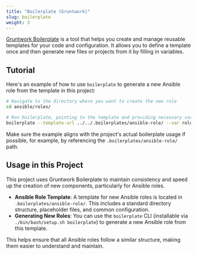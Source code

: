 ```yaml
---
title: "Boilerplate (Gruntwork)"
slug: boilerplate
weight: 3
---
```



[Gruntwork Boilerplate](https://github.com/gruntwork-io/boilerplate) is a tool that helps you create and manage reusable templates for your code and configuration. It allows you to define a template once and then generate new files or projects from it by filling in variables.

## Tutorial

Here's an example of how to use `boilerplate` to generate a new Ansible role from the template in this project:

```bash
# Navigate to the directory where you want to create the new role
cd ansible/roles/

# Run boilerplate, pointing to the template and providing necessary variables
boilerplate --template-url ../../.boilerplates/ansible-role/ --var role_name=my-new-role
```

Make sure the example aligns with the project's actual boilerplate usage if possible, for example, by referencing the `.boilerplates/ansible-role/` path.

## Usage in this Project

This project uses Gruntwork Boilerplate to maintain consistency and speed up the creation of new components, particularly for Ansible roles.

*   **Ansible Role Template**: A template for new Ansible roles is located in `.boilerplates/ansible-role/`. This includes a standard directory structure, placeholder files, and common configuration.
*   **Generating New Roles**: You can use the `boilerplate` CLI (installable via `./bin/bash/setup.sh boilerplate`) to generate a new Ansible role from this template.

This helps ensure that all Ansible roles follow a similar structure, making them easier to understand and maintain.
